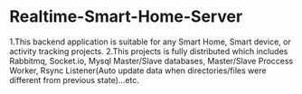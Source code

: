 # Realtime-Smart-Home-Server

1.This backend application is suitable for any Smart Home, Smart device, or activity tracking projects. 
2.This projects is fully distributed which includes Rabbitmq, Socket.io, Mysql Master/Slave databases, Master/Slave Proccess Worker, Rsync Listener(Auto update data when directories/files were different from previous state)...etc. 


